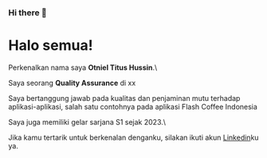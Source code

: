 ### Hi there 👋
# Halo semua! 

Perkenalkan nama saya **Otniel Titus Hussin**.\

Saya seorang **Quality Assurance** di xx

Saya bertanggung jawab pada kualitas dan penjaminan mutu terhadap aplikasi-aplikasi, salah satu contohnya pada aplikasi Flash Coffee Indonesia

Saya juga memiliki gelar sarjana S1 sejak 2023.\

Jika kamu tertarik untuk berkenalan denganku, silakan ikuti akun [Linkedin](https://www.linkedin.com/in/otniel-titus-hussin)ku ya.

     
